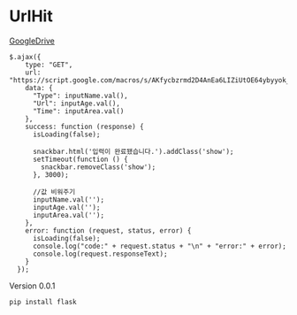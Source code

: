 # UrlHit
[GoogleDrive](https://script.google.com/macros/s/AKfycbzrmd2D4AnEa6LIZiUtOE64ybyyok_zaQYnXq8mfvcTR6CBFQ/exec)
```
$.ajax({
    type: "GET",
    url: "https://script.google.com/macros/s/AKfycbzrmd2D4AnEa6LIZiUtOE64ybyyok_zaQYnXq8mfvcTR6CBFQ/exec",
    data: {
      "Type": inputName.val(),
      "Url": inputAge.val(),
      "Time": inputArea.val()
    },
    success: function (response) {
      isLoading(false);

      snackbar.html('입력이 완료됐습니다.').addClass('show');
      setTimeout(function () {
        snackbar.removeClass('show');
      }, 3000);

      //값 비워주기
      inputName.val('');
      inputAge.val('');
      inputArea.val('');
    },
    error: function (request, status, error) {
      isLoading(false);
      console.log("code:" + request.status + "\n" + "error:" + error);
      console.log(request.responseText);
    }
  });
```

Version 0.0.1

```
pip install flask
```

